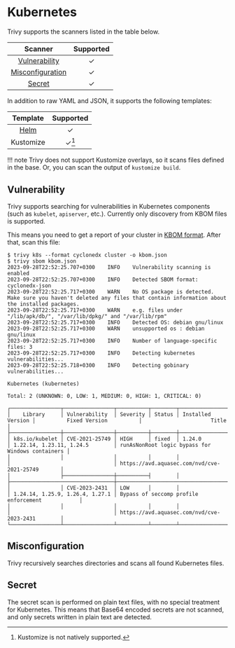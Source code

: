 # Kubernetes
Trivy supports the scanners listed in the table below.

|      Scanner       | Supported |
|:------------------:|:---------:|
|  [Vulnerability]   |     ✓     |
| [Misconfiguration] |     ✓     |
|      [Secret]      |     ✓     |

In addition to raw YAML and JSON, it supports the following templates:

|    Template     | Supported |
| :-------------: | :-------: |
| [Helm](helm.md) |     ✓     |
|    Kustomize    |   ✓[^1]   |

!!! note
    Trivy does not support Kustomize overlays, so it scans files defined in the base.
    Or, you can scan the output of `kustomize build`.

## Vulnerability
Trivy supports searching for vulnerabilities in Kubernetes components (such as `kubelet`, `apiserver`, etc.).
Currently only discovery from KBOM files is supported.

This means you need to get a report of your cluster in [KBOM format][KBOM-format]. 
After that, scan this file:
```shell
$ trivy k8s --format cyclonedx cluster -o kbom.json
$ trivy sbom kbom.json
2023-09-28T22:52:25.707+0300    INFO    Vulnerability scanning is enabled
2023-09-28T22:52:25.707+0300    INFO    Detected SBOM format: cyclonedx-json
2023-09-28T22:52:25.717+0300    WARN    No OS package is detected. Make sure you haven't deleted any files that contain information about the installed packages.
2023-09-28T22:52:25.717+0300    WARN    e.g. files under "/lib/apk/db/", "/var/lib/dpkg/" and "/var/lib/rpm"
2023-09-28T22:52:25.717+0300    INFO    Detected OS: debian gnu/linux
2023-09-28T22:52:25.717+0300    WARN    unsupported os : debian gnu/linux
2023-09-28T22:52:25.717+0300    INFO    Number of language-specific files: 3
2023-09-28T22:52:25.717+0300    INFO    Detecting kubernetes vulnerabilities...
2023-09-28T22:52:25.718+0300    INFO    Detecting gobinary vulnerabilities...

Kubernetes (kubernetes)

Total: 2 (UNKNOWN: 0, LOW: 1, MEDIUM: 0, HIGH: 1, CRITICAL: 0)

┌────────────────┬────────────────┬──────────┬────────┬───────────────────┬─────────────────────────────────┬──────────────────────────────────────────────────┐
│    Library     │ Vulnerability  │ Severity │ Status │ Installed Version │          Fixed Version          │                      Title                       │
├────────────────┼────────────────┼──────────┼────────┼───────────────────┼─────────────────────────────────┼──────────────────────────────────────────────────┤
│ k8s.io/kubelet │ CVE-2021-25749 │ HIGH     │ fixed  │ 1.24.0            │ 1.22.14, 1.23.11, 1.24.5        │ runAsNonRoot logic bypass for Windows containers │
│                │                │          │        │                   │                                 │ https://avd.aquasec.com/nvd/cve-2021-25749       │
│                ├────────────────┼──────────┤        │                   ├─────────────────────────────────┼──────────────────────────────────────────────────┤
│                │ CVE-2023-2431  │ LOW      │        │                   │ 1.24.14, 1.25.9, 1.26.4, 1.27.1 │ Bypass of seccomp profile enforcement            │
│                │                │          │        │                   │                                 │ https://avd.aquasec.com/nvd/cve-2023-2431        │
└────────────────┴────────────────┴──────────┴────────┴───────────────────┴─────────────────────────────────┴──────────────────────────────────────────────────┘
```

## Misconfiguration
Trivy recursively searches directories and scans all found Kubernetes files.

## Secret
The secret scan is performed on plain text files, with no special treatment for Kubernetes.
This means that Base64 encoded secrets are not scanned, and only secrets written in plain text are detected.


[Vulnerability]: ../../scanner/vulnerability.md
[Misconfiguration]: ../../scanner/misconfiguration/index.md
[Secret]: ../../scanner/secret.md

[KBOM-format]: ../../target/kubernetes.md#kbom

[^1]: Kustomize is not natively supported.